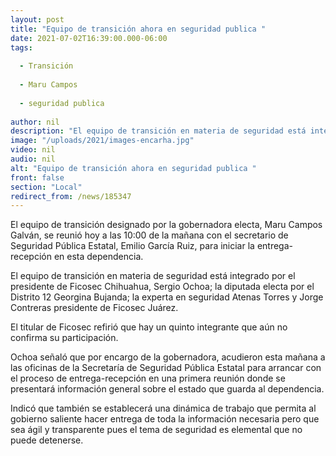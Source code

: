 ```yaml
---
layout: post
title: "Equipo de transición ahora en seguridad publica "
date: 2021-07-02T16:39:00.000-06:00
tags:
  
  - Transición
  
  - Maru Campos
  
  - seguridad publica
  
author: nil
description: "El equipo de transición en materia de seguridad está integrado por el presidente de Ficosec Chihuahua, Sergio Ochoa; la diputada electa por el Distrito 12 Georgina Bujanda; la experta en seguridad Atenas Torres y Jorge Contreras presidente de Ficosec Juárez."
image: "/uploads/2021/images-encarha.jpg"
video: nil
audio: nil
alt: "Equipo de transición ahora en seguridad publica "
front: false
section: "Local"
redirect_from: /news/185347
---
```


El equipo de transición designado por la gobernadora electa, Maru Campos Galván, se reunió hoy a las 10:00 de la mañana con el secretario de Seguridad Pública Estatal, Emilio García Ruiz, para iniciar la entrega-recepción en esta dependencia.

El equipo de transición en materia de seguridad está integrado por el presidente de Ficosec Chihuahua, Sergio Ochoa; la diputada electa por el Distrito 12 Georgina Bujanda; la experta en seguridad Atenas Torres y Jorge Contreras presidente de Ficosec Juárez.

El titular de Ficosec refirió que hay un quinto integrante que aún no confirma su participación. 

Ochoa señaló que por encargo de la gobernadora, acudieron esta mañana a las oficinas de la Secretaría de Seguridad Pública Estatal para arrancar con el proceso de entrega-recepción en una primera reunión donde se presentará información general sobre el estado que guarda al dependencia. 

Indicó que también se establecerá una dinámica de trabajo que permita al gobierno saliente hacer entrega de toda la información necesaria pero que sea ágil y transparente pues el tema de seguridad es elemental que no puede detenerse. 